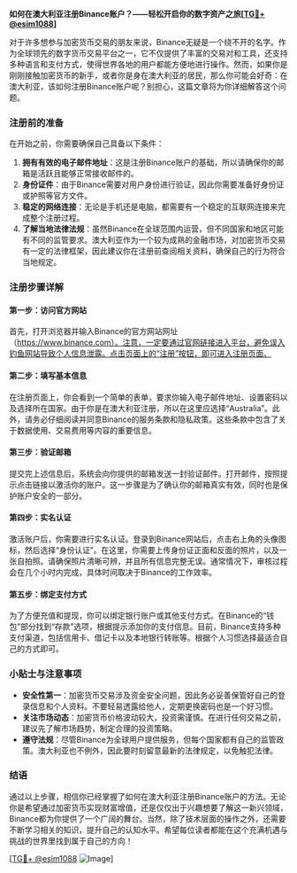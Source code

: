 **如何在澳大利亚注册Binance账户？——轻松开启你的数字资产之旅[[TG💪+ @esim1088](https://t.me/s/esim1088)]**

对于许多想参与加密货币交易的朋友来说，Binance无疑是一个绕不开的名字。作为全球领先的数字货币交易平台之一，它不仅提供了丰富的交易对和工具，还支持多种语言和支付方式，使得世界各地的用户都能方便地进行操作。然而，如果你是刚刚接触加密货币的新手，或者你是身在澳大利亚的居民，那么你可能会好奇：在澳大利亚，该如何注册Binance账户呢？别担心，这篇文章将为你详细解答这个问题。

### 注册前的准备

在开始之前，你需要确保自己具备以下条件：

1. **拥有有效的电子邮件地址**：这是注册Binance账户的基础，所以请确保你的邮箱是活跃且能够正常接收邮件的。
2. **身份证件**：由于Binance需要对用户身份进行验证，因此你需要准备好身份证或护照等官方文件。
3. **稳定的网络连接**：无论是手机还是电脑，都需要有一个稳定的互联网连接来完成整个注册过程。
4. **了解当地法律法规**：虽然Binance在全球范围内运营，但不同国家和地区可能有不同的监管要求。澳大利亚作为一个较为成熟的金融市场，对加密货币交易有一定的法律框架，因此建议你在注册前查阅相关资料，确保自己的行为符合当地规定。

### 注册步骤详解

#### 第一步：访问官方网站

首先，打开浏览器并输入Binance的官方网站网址（https://www.binance.com）。注意，一定要通过官网链接进入平台，避免误入钓鱼网站导致个人信息泄露。点击页面上的“注册”按钮，即可进入注册页面。

#### 第二步：填写基本信息

在注册页面上，你会看到一个简单的表单，要求你输入电子邮件地址、设置密码以及选择所在国家。由于你是在澳大利亚注册，所以在这里应选择“Australia”。此外，请务必仔细阅读并同意Binance的服务条款和隐私政策。这些条款中包含了关于数据使用、交易费用等内容的重要信息。

#### 第三步：验证邮箱

提交完上述信息后，系统会向你提供的邮箱发送一封验证邮件。打开邮件，按照提示点击链接以激活你的账户。这一步骤是为了确认你的邮箱真实有效，同时也是保护账户安全的一部分。

#### 第四步：实名认证

激活账户后，你需要进行实名认证。登录到Binance网站后，点击右上角的头像图标，然后选择“身份认证”。在这里，你需要上传身份证正面和反面的照片，以及一张自拍照。请确保照片清晰可辨，并且所有信息完整无误。通常情况下，审核过程会在几个小时内完成，具体时间取决于Binance的工作效率。

#### 第五步：绑定支付方式

为了方便充值和提现，你可以绑定银行账户或其他支付方式。在Binance的“钱包”部分找到“存款”选项，根据提示添加你的支付信息。目前，Binance支持多种支付渠道，包括信用卡、借记卡以及本地银行转账等。根据个人习惯选择最适合自己的方式即可。

### 小贴士与注意事项

- **安全性第一**：加密货币交易涉及资金安全问题，因此务必妥善保管好自己的登录信息和个人资料。不要轻易透露给他人，定期更换密码也是一个好习惯。
- **关注市场动态**：加密货币价格波动较大，投资需谨慎。在进行任何交易之前，建议先了解市场趋势，制定合理的投资策略。
- **遵守法规**：尽管Binance为全球用户提供服务，但每个国家都有自己的监管政策。澳大利亚也不例外，因此要时刻留意最新的法律规定，以免触犯法律。

### 结语

通过以上步骤，相信你已经掌握了如何在澳大利亚注册Binance账户的方法。无论你是希望通过加密货币实现财富增值，还是仅仅出于兴趣想要了解这一新兴领域，Binance都为你提供了一个广阔的舞台。当然，除了技术层面的操作之外，还需要不断学习相关的知识，提升自己的认知水平。希望每位读者都能在这个充满机遇与挑战的世界里找到属于自己的方向！

[[TG💪+ @esim1088](https://t.me/s/esim1088) ![Image](https://i.postimg.cc/4NQfJmqS/Snipaste-2025-05-13-00-14-12.png)]